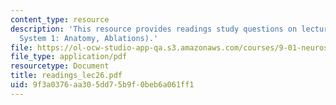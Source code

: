 ```yaml
---
content_type: resource
description: 'This resource provides readings study questions on lecture 26 (Visual
  System 1: Anatomy, Ablations).'
file: https://ol-ocw-studio-app-qa.s3.amazonaws.com/courses/9-01-neuroscience-and-behavior-fall-2003/9f3a0376aa305dd75b9f0beb6a061ff1_readings_lec26.pdf
file_type: application/pdf
resourcetype: Document
title: readings_lec26.pdf
uid: 9f3a0376-aa30-5dd7-5b9f-0beb6a061ff1
---
```

